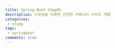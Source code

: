 ```yaml
---
title: Spring Boot Chap01
description: 스프링을 이용한 간단한 커뮤니티 사이트 개발
categories:
 - study
tags:
 - springboot
comments: true
---
```

